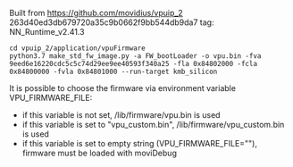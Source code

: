 Built from https://github.com/movidius/vpuip_2 263d40ed3db679720a35c9b0662f9bb544db9da7 tag: NN_Runtime_v2.41.3

```
cd vpuip_2/application/vpuFirmware
python3.7 make_std_fw_image.py -a FW_bootLoader -o vpu.bin -fva 9eed6e16220cdc5c5c74d29ee9ee40593f340a25 -fla 0x84802000 -fcla 0x84800000 -fvla 0x84801000 --run-target kmb_silicon
```

It is possible to choose the firmware via environment variable VPU_FIRMWARE_FILE:
* if this variable is not set, /lib/firmware/vpu.bin is used
* if this variable is set to "vpu_custom.bin", /lib/firmware/vpu_custom.bin is used
* if this variable is set to empty string (VPU_FIRMWARE_FILE=""), firmware must be loaded with moviDebug
